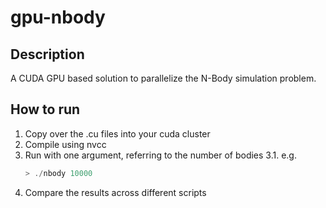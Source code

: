 # gpu-nbody

## Description
A CUDA GPU based solution to parallelize the N-Body simulation problem.

## How to run
1. Copy over the .cu files into your cuda cluster
2. Compile using nvcc
3. Run with one argument, referring to the number of bodies
   3.1. e.g. 
   ```c
   > ./nbody 10000
   ```  
4. Compare the results across different scripts 


